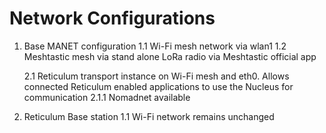 # Network Configurations

1. Base MANET configuration
    1.1 Wi-Fi mesh network via wlan1
    1.2 Meshtastic mesh via stand alone LoRa radio via Meshtastic official app

    2.1 Reticulum transport instance on Wi-Fi mesh and eth0. Allows connected Reticulum enabled applications to use the Nucleus for communication
    2.1.1 Nomadnet available  

2. Reticulum Base station
    1.1 Wi-Fi network remains unchanged